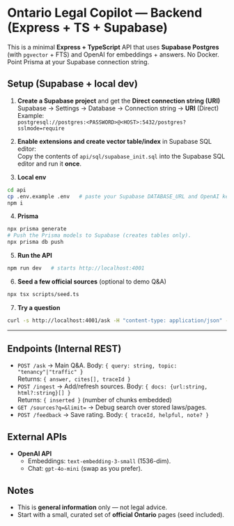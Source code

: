 # Ontario Legal Copilot — Backend (Express + TS + Supabase)

This is a minimal **Express + TypeScript** API that uses **Supabase Postgres** (with `pgvector` + FTS) and OpenAI for embeddings + answers.
No Docker. Point Prisma at your Supabase connection string.

## Setup (Supabase + local dev)

1) **Create a Supabase project** and get the **Direct connection string (URI)**  
   Supabase → Settings → Database → Connection string → **URI** (Direct)  
   Example:  
   `postgresql://postgres:<PASSWORD>@<HOST>:5432/postgres?sslmode=require`

2) **Enable extensions and create vector table/index** in Supabase SQL editor:  
   Copy the contents of `api/sql/supabase_init.sql` into the Supabase SQL editor and run it **once**.

3) **Local env**
```bash
cd api
cp .env.example .env   # paste your Supabase DATABASE_URL and OpenAI key
npm i
```

4) **Prisma**
```bash
npx prisma generate
# Push the Prisma models to Supabase (creates tables only).
npx prisma db push
```

5) **Run the API**
```bash
npm run dev   # starts http://localhost:4001
```

6) **Seed a few official sources** (optional to demo Q&A)
```bash
npx tsx scripts/seed.ts
```

7) **Try a question**
```bash
curl -s http://localhost:4001/ask -H "content-type: application/json" -d '{"query":"Can my landlord raise rent mid-lease?","topic":"tenancy"}' | jq .
```

---

## Endpoints (Internal REST)
- `POST /ask` → Main Q&A. Body: `{ query: string, topic: "tenancy"|"traffic" }`  
  Returns: `{ answer, cites[], traceId }`
- `POST /ingest` → Add/refresh sources. Body: `{ docs: {url:string, html?:string}[] }`  
  Returns: `{ inserted }` (number of chunks embedded)
- `GET /sources?q=&limit=` → Debug search over stored laws/pages.
- `POST /feedback` → Save rating. Body: `{ traceId, helpful, note? }`

## External APIs
- **OpenAI API**
  - Embeddings: `text-embedding-3-small` (1536-dim).
  - Chat: `gpt-4o-mini` (swap as you prefer).

## Notes
- This is **general information** only — not legal advice.
- Start with a small, curated set of **official Ontario** pages (seed included).
